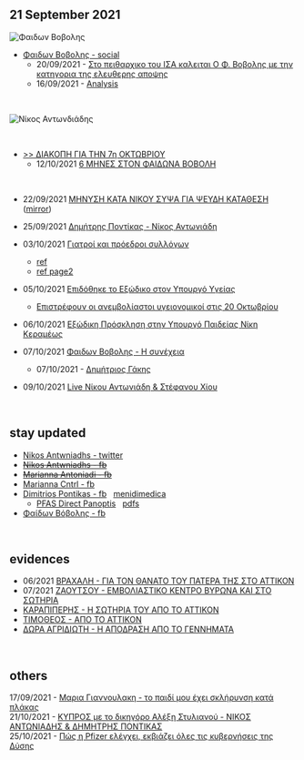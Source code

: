 ## 21 September 2021

![Φαιδων Βοβολης](https://i.imgur.com/MYIIt3z.jpg)

* [Φαιδων Βοβολης - social](https://www.facebook.com/fedonvovolis)  
  * 20/09/2021 - [Στο πειθαρχικο του ΙΣΑ καλειται Ο Φ. Βοβολης με την κατηγορια της ελευθερης αποψης](https://www.youtube.com/watch?v=rbwWOBOjkFg)
  * 16/09/2021 - [Analysis](https://www.facebook.com/fedonvovolis/videos/376889493931915/)

&nbsp;

![Νίκος Αντωνδιάδης](https://i.imgur.com/7GWP4Ml.jpg)



&nbsp;
* [>> ΔΙΑΚΟΠΗ ΓΙΑ ΤΗΝ 7η ΟΚΤΩΒΡΙΟΥ](https://www.facebook.com/marianna.roupaliotiantoniadi/posts/2934103580178145)
  * 12/10/2021 [6 ΜΗΝΕΣ ΣΤΟΝ ΦΑΙΔΩΝΑ ΒΟΒΟΛΗ](https://nikosantoniadis.tv/?p=6548)  

&nbsp;
* 22/09/2021 [ΜΗΝΥΣΗ ΚΑΤΑ ΝΙΚΟΥ ΣΥΨΑ ΓΙΑ ΨΕΥΔΗ ΚΑΤΑΘΕΣΗ](https://nikosantoniadis.tv/?p=5580) ([mirror](https://www.makeleio.gr/?p=3868874))

* 25/09/2021 [Δημήτρης Ποντίκας - Νίκος Αντωνιάδη](https://www.facebook.com/%CE%9F%CE%94%CE%9F%CE%A3-%CE%95%CE%BB%CE%BB%CE%B7%CE%BD%CF%89%CE%BD-1757155694575284/videos/616836242781712/)  

* 03/10/2021 [Γιατροί και πρόεδροι συλλόγων](https://nikosantoniadis.tv/?p=6147)
  * [ref](https://www.iatronet.gr/article/103886/hristina-kydona-etsi-leitoyrgei-h-famprika-ton-ekviasmon-sta-nosokomeia)
  * [ref page2](https://www.ieidiseis.gr/ellada/111950/patra-arnites-syggeneis-nekron-mplokaran-to-nekrotomeio)

* 05/10/2021 [Επιδόθηκε το Εξώδικο στον Υπουργό Υγείας](https://nikosantoniadis.tv/?p=6209)
  * [Επιστρέφουν οι ανεμβολίαστοι υγειονομικοί στις 20 Οκτωβρίου](https://www.makeleio.gr/?p=3886298)  
* 06/10/2021 [Εξώδικη Πρόσκληση στην Υπουργό Παιδείας Νίκη Κεραμέως](https://nikosantoniadis.tv/?p=6250)
* 07/10/2021 [Φαιδων Βοβολης - Η συνέχεια](https://www.facebook.com/dimitrios.pontikas.10/videos/2084996571650679)
  * 07/10/2021 - [Δημήτριος Γάκης](https://www.makeleio.gr/?p=3893387)  
* 09/10/2021 [Live Νίκου Αντωνιάδη & Στέφανου Χίου](https://nikosantoniadis.tv/?p=6433)  

&nbsp;
## stay updated
* [Nikos Antwniadhs - twitter](https://twitter.com/kpf9drZSMg3f9SB)
* [<del>Nikos Antwniadhs - fb</del>](https://www.facebook.com/profile.php?id=100073250987934)
* [<del>Marianna Antoniadi - fb</del>](https://www.facebook.com/marianna.roupaliotiantoniadi)
* [Marianna Cntrl - fb](https://www.facebook.com/profile.php?id=100072120757917)
* [Dimitrios Pontikas  - fb](https://www.facebook.com/dimitrios.pontikas.10) &nbsp; [menidimedica](https://www.menidimedica.gr/)
  * [PFAS Direct Panoptis](https://nikosantoniadis.tv/?p=6718) &nbsp; [pdfs](https://widegenerationinformation.blogspot.com/2021/10/pfa.html)
* [Φαίδων Βόβολης - fb](https://www.facebook.com/FaidonVovolis/)  

&nbsp;
## evidences
* 06/2021 [ΒΡΑΧΑΛΗ - ΓΙΑ ΤΟΝ ΘΑΝΑΤΟ ΤΟΥ ΠΑΤΕΡΑ ΤΗΣ ΣΤΟ ΑΤΤΙΚΟΝ](https://nikosantoniadis.tv/?p=6453)
* 07/2021 [ΖΑΟΥΤΣΟΥ - ΕΜΒΟΛΙΑΣΤΙΚΟ ΚΕΝΤΡΟ ΒΥΡΩΝΑ ΚΑΙ ΣΤΟ ΣΩΤΗΡΙΑ](https://nikosantoniadis.tv/?p=6462)
* [ΚΑΡΑΠΙΠΕΡΗΣ - Η ΣΩΤΗΡΙΑ ΤΟΥ ΑΠΟ ΤΟ ΑΤΤΙΚΟΝ](https://nikosantoniadis.tv/?p=6481)
* [ΤΙΜΟΘΕΟΣ - ΑΠΟ ΤΟ ΑΤΤΙΚΟΝ](https://nikosantoniadis.tv/?p=6499)
* [ΔΩΡΑ ΑΓΡΙΔΙΩΤΗ - Η ΑΠΟΔΡΑΣΗ ΑΠΟ ΤΟ ΓΕΝΝΗΜΑΤΑ](https://nikosantoniadis.tv/?p=7219)  

&nbsp;
## others
17/09/2021 - [Μαρια Γιαννουλακη - το παιδί μου έχει σκλήρυνση κατά πλάκας](https://www.mixcloud.com/Focusfm/μαρια-γιαννουλακη-170921)  
21/10/2021 - [ΚΥΠΡΟΣ με το δικηγόρο Αλέξη Στυλιανού - ΝΙΚΟΣ ΑΝΤΩΝΙΑΔΗΣ & ΔΗΜΗΤΡΗΣ ΠΟΝΤΙΚΑΣ](https://www.youtube.com/watch?v=Lq48wjPTDFM)  
25/10/2021 - [Πώς η Pfizer ελέγχει, εκβιάζει όλες τις κυβερνήσεις της Δύσης](https://kanenazori.com/2021/10/25/i_pfizer_elegxei_ki_ekbiazei/)